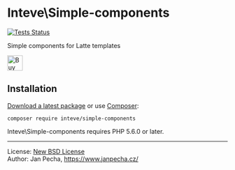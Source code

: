 
# Inteve\Simple-components

[![Tests Status](https://github.com/inteve/simple-components/workflows/Tests/badge.svg)](https://github.com/inteve/simple-components/actions)

Simple components for Latte templates

<a href="https://www.paypal.me/janpecha/5eur"><img src="https://buymecoffee.intm.org/img/button-paypal-white.png" alt="Buy me a coffee" height="35"></a>


## Installation

[Download a latest package](https://github.com/inteve/simple-components/releases) or use [Composer](http://getcomposer.org/):

```
composer require inteve/simple-components
```

Inteve\Simple-components requires PHP 5.6.0 or later.


------------------------------

License: [New BSD License](license.md)
<br>Author: Jan Pecha, https://www.janpecha.cz/
